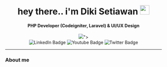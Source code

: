 

<h1 align="center">
  hey there.. i'm Diki Setiawan
  <img src="https://media.giphy.com/media/hvRJCLFzcasrR4ia7z/giphy.gif" width="30px"/>
</h1>
<h4 align="center"> PHP Developer (Codeigniter, Laravel) & UI/UX Design </h4>

<div align="center">
  <image src="https://media.giphy.com/media/Vnk8f29XU6GSZK8uGJ/giphy.gif">">
  
  <div id="badges">
  <img src="https://img.shields.io/badge/LinkedIn-blue?style=for-the-badge&logo=linkedin&logoColor=white" alt="LinkedIn Badge"/>
  <img src="https://img.shields.io/badge/YouTube-red?style=for-the-badge&logo=youtube&logoColor=white" alt="Youtube Badge"/>
  <img src="https://img.shields.io/badge/Twitter-blue?style=for-the-badge&logo=twitter&logoColor=white" alt="Twitter Badge"/>
</div>
<div id="badges">
<img src="https://komarev.com/ghpvc/?username=dikisetiawan1&style=flat-square&color=blue" alt=""/>
</div>

</div>
  <hr>
<h3>About me</h3>
  
  
 
  
  

